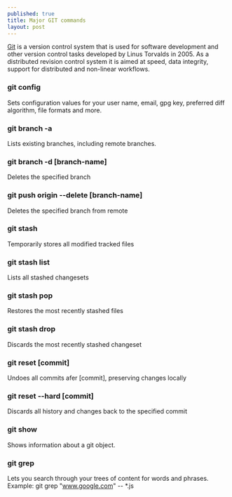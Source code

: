 ```yaml
---
published: true
title: Major GIT commands
layout: post
---
```


[Git] is a version control system that is used for software development and other version control tasks developed by Linus Torvalds in 2005. As a distributed revision control system it is aimed at speed, data integrity, support for distributed and non-linear workflows.


### git config
 Sets configuration values for your user name, email, gpg key, preferred diff algorithm, file formats and more.

### git branch -a
Lists existing branches, including remote branches.

### git branch -d [branch-name]
Deletes the specified branch

### git push origin --delete [branch-name]
Deletes the specified branch from remote

### git stash
Temporarily stores all modified tracked files

### git stash list
Lists all stashed changesets

### git stash pop
Restores the most recently stashed files

### git stash drop
Discards the most recently stashed changeset

### git reset [commit]
Undoes all commits afer [commit], preserving changes locally

### git reset --hard [commit]
Discards all history and changes back to the specified commit

### git show
Shows information about a git object.

### git grep
Lets you search through your trees of content for words and phrases. Example: git grep "www.google.com" -- *.js

[Git]: https://git-scm.com/